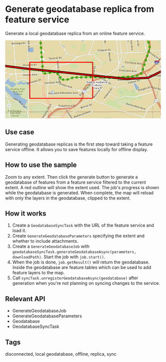 # Generate geodatabase replica from feature service

Generate a local geodatabase replica from an online feature service.

![Image of generate geodatabase replica from feature service](GenerateGeodatabaseReplicaFromFeatureService.png)

## Use case

Generating geodatabase replicas is the first step toward taking a feature service offline. It allows you to save features locally for offline display.

## How to use the sample

Zoom to any extent. Then click the generate button to generate a geodatabase of features from a feature service filtered to the current extent. A red outline will show the extent used. The job's progress is shown while the geodatabase is generated. When complete, the map will reload with only the layers in the geodatabase, clipped to the extent.

## How it works

1. Create a `GeodatabaseSyncTask` with the URL of the feature service and load it.
2. Create `GenerateGeodatabaseParameters` specifying the extent and whether to include attachments.
3. Create a `GenerateGeodatabaseJob` with `geodatabaseSyncTask.generateGeodatabaseAsync(parameters, downloadPath)`. Start the job with `job.start()`.
4. When the job is done, `job.getResult()` will return the geodatabase. Inside the geodatabase are feature tables which can be used to add feature layers to the map.
5. Call `syncTask.unregisterGeodatabaseAsync(geodatabase)` after generation when you're not planning on syncing changes to the service.

## Relevant API

* GenerateGeodatabaseJob
* GenerateGeodatabaseParameters
* Geodatabase
* GeodatabaseSyncTask

## Tags

disconnected, local geodatabase, offline, replica, sync
